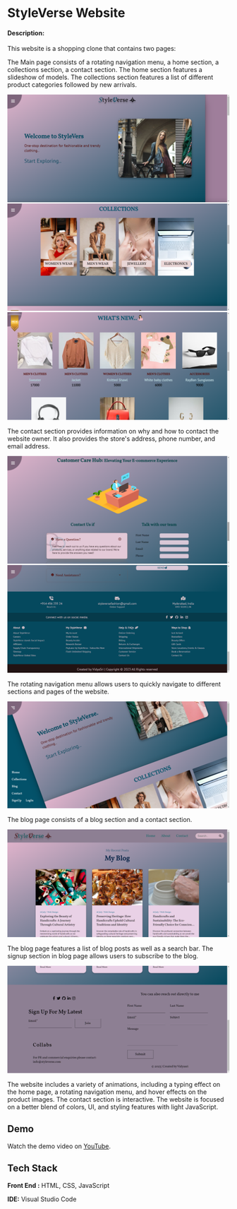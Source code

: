 
# StyleVerse Website

#### Description:

This website is a shopping clone that contains two pages:

The Main page consists of a rotating navigation menu, a home section, a collections section, a contact section.
The home section features a slideshow of models. The collections section features a list of different product categories followed by new arrivals.

![screenshot](screencast/StyleVerse.png)
![screenshot](screencast/StyleVerse1.png)
![screenshot](screencast/StyleVerse2.png)

The contact section provides information on why and how to contact the website owner. It also provides the store's address, phone number, and email address. 

![screenshot](screencast/StyleVerse3.png)
![screenshot](screencast/StyleVerse4.png)

The rotating navigation menu allows users to quickly navigate to different sections and pages of the website. 

![screenshot](screencast/StyleVerse5.png)

The blog page consists of a blog section and a contact section.

![screenshot](screencast/StyleVerse%20-%20blog.png)


The blog page features a list of blog posts as well as a search bar. The signup section in blog page allows users to subscribe to the blog.

![screenshot](screencast/StyleVerse%20-%20blog1.png)

The website includes a variety of animations, including a typing effect on the home page, a rotating navigation menu, and hover effects on the product images. The contact section is interactive. The website is focused on a better blend of colors, UI, and styling features with light JavaScript.







## Demo

Watch the demo video on [YouTube](https://youtu.be/Ybejqh6h3nk).


## Tech Stack

**Front End :** HTML, CSS, JavaScript

**IDE:** Visual Studio Code


